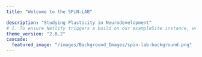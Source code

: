```yaml
---
title: "Welcome to the SPiN-LAB"

description: "Studying Plasticity in Neurodevelopment"
# 1. To ensure Netlify triggers a build on our exampleSite instance, we need to change a file in the exampleSite directory.
theme_version: "2.8.2"
cascade:
  featured_image: "/images/Background_Images/spin-lab-background.png"
---
```




